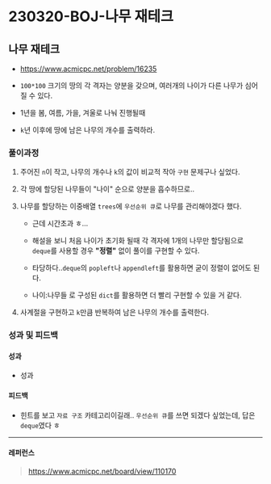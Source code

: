 # 230320-BOJ-나무 재테크

## 나무 재테크

- https://www.acmicpc.net/problem/16235

- `100*100` 크기의 땅의 각 격자는 양분을 갖으며, 여러개의 나이가 다른 나무가 심어질 수 있다.

- 1년을 봄, 여름, 가을, 겨울로 나눠 진행될때

- `k`년 이후에 땅에 남은 나무의 개수를 출력하라.

### 풀이과정

1. 주어진 `n`이 작고, 나무의 개수나 `k`의 값이 비교적 작아 `구현` 문제구나 싶었다.

2. 각 땅에 할당된 나무들이 "나이" 순으로 양분을 흡수하므로..

3. 나무를 할당하는 이중배열 `trees`에 `우선순위 큐`로 나무를 관리해야겠다 했다.
   
   - 근데 시간초과 ㅎ...
   
   - 해설을 보니 처음 나이가 초기화 될때 각 격자에 1개의 나무만 할당됨으로 `deque`를 사용할 경우 **"정렬"** 없이 풀이를 구현할 수 있다.
   
   - 타당하다..`deque`의 `popleft`나 `appendleft`를 활용하면 굳이 정렬이 없어도 된다.
   
   - 나이:나무들 로 구성된 `dict`를 활용하면 더 빨리 구현할 수 있을 거 같다.

4. 사계절을 구현하고 `k`만큼 반복하여 남은 나무의 개수를 출력한다.

### 성과 및 피드백

#### 성과

- 성과

#### 피드백

- 힌트를 보고 `자료 구조` 카테고리이길래.. `우선순위 큐`를 쓰면 되겠다 싶었는데, 답은 `deque`였다 ㅎ

--- 

#### 레퍼런스

> https://www.acmicpc.net/board/view/110170
